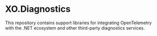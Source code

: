 # XO.Diagnostics

This repository contains support libraries for integrating OpenTelemetry with the .NET ecosystem and other third-party diagnostics services.
